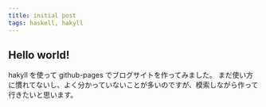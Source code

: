 ```yaml
---
title: initial post
tags: haskell, hakyll
---
```


Hello world!
---------------

hakyll を使って github-pages でブログサイトを作ってみました。
まだ使い方に慣れてないし、よく分かっていないことが多いのですが、模索しながら作って行きたいと思います。
